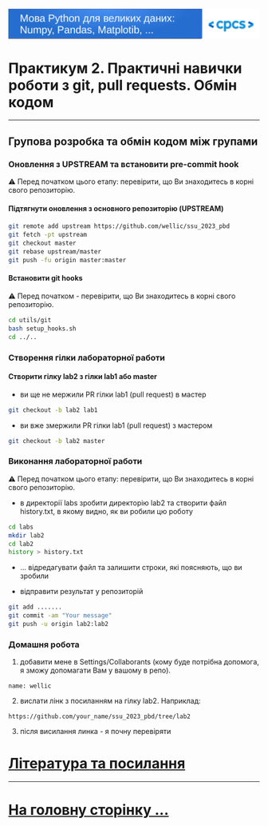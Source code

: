 ![logo](img/logo.png)

# Практикум 2. Практичні навички роботи з git, pull requests. Обмін кодом

---

## Групова розробка та обмін кодом між групами

### Оновлення з UPSTREAM та встановити pre-commit hook

:warning: Перед початком цього етапу: перевірити, що Ви знаходитесь в корні свого репозиторію.

#### Підтягнути оновлення з основного репозиторію (UPSTREAM)

 ```bash
 git remote add upstream https://github.com/wellic/ssu_2023_pbd
 git fetch -pt upstream
 git checkout master
 git rebase upstream/master
 git push -fu origin master:master
 ```

#### Встановити git hooks

:warning: Перед початком - перевірити, що Ви знаходитесь в корні свого репозиторію.

 ```bash
 cd utils/git
 bash setup_hooks.sh
 cd ../..
 ```

### Створення гілки лабораторної работи

#### Створити гілку lab2 з гілки lab1 або master

- ви ще не мержили PR гілки lab1 (pull request) в мастер

```bash
git checkout -b lab2 lab1
``` 

- ви вже змержили PR гілки lab1 (pull request) з мастером

```bash
git checkout -b lab2 master
``` 

### Виконання лабораторної работи

:warning: Перед початком цього етапу: перевірити, що Ви знаходитесь в корні свого репозиторію.

- в директорії labs зробити директорію lab2 та створити файл history.txt, в якому видно, як ви робили цю роботу

```bash
cd labs
mkdir lab2
cd lab2
history > history.txt
```

- ... відредагувати файл та залишити строки, які поясняють, що ви зробили

- відправити результат у репозиторій

```bash
git add .......
git commit -am "Your message"
git push -u origin lab2:lab2
```

### Домашня робота

1. добавити мене в Settings/Collaborants (кому буде потрібна допомога, я зможу допомагати Вам у вашому в репо). 
```text
name: wellic
```
2. вислати лінк з посиланням на гілку lab2. Наприклад:
```text
https://github.com/your_name/ssu_2023_pbd/tree/lab2
```
3. після висилання линка - я почну перевіряти

# [Література та посилання](links.md)

---

# [На головну сторінку ...](../README.md)

